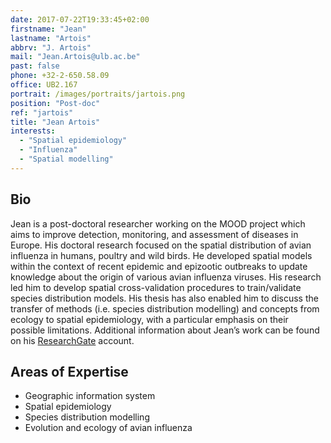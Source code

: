 ```yaml
---
date: 2017-07-22T19:33:45+02:00
firstname: "Jean"
lastname: "Artois"
abbrv: "J. Artois"
mail: "Jean.Artois@ulb.ac.be"
past: false
phone: +32-2-650.58.09
office: UB2.167
portrait: /images/portraits/jartois.png
position: "Post-doc"
ref: "jartois"
title: "Jean Artois"
interests:
  - "Spatial epidemiology"
  - "Influenza"
  - "Spatial modelling"
---
```


## Bio
Jean is a post-doctoral researcher working on the MOOD project which aims to improve detection, monitoring, and assessment of diseases in Europe. His doctoral research focused on the spatial distribution of avian influenza in humans, poultry and wild birds. He developed spatial models within the context of recent epidemic and epizootic outbreaks to update knowledge about the origin of various avian influenza viruses. His research led him to develop spatial cross-validation procedures to train/validate species distribution models. His thesis has also enabled him to discuss the transfer of methods (i.e. species distribution modelling) and concepts from ecology to spatial epidemiology, with a particular emphasis on their possible limitations. Additional information about Jean’s work can be found on his [ResearchGate](https://www.researchgate.net/profile/Jean_Artois) account.

## Areas of Expertise
* Geographic information system
* Spatial epidemiology 
* Species distribution modelling 
* Evolution and ecology of avian influenza 
